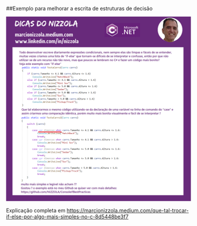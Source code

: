 ##Exemplo para melhorar a escrita de estruturas de decisão

![Alt text](/img/POST08.png?raw=true "Dica do Nizzola 08")

Explicação completa em https://marcionizzola.medium.com/que-tal-trocar-if-else-por-algo-mais-simples-no-c-8d5448be3f7